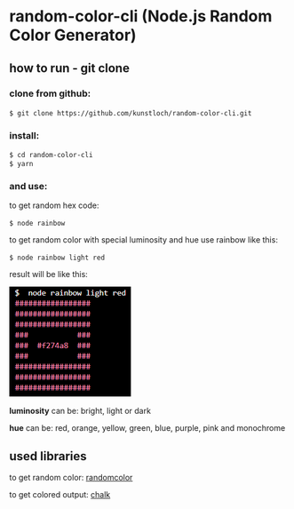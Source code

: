 # random-color-cli (Node.js Random Color Generator)

## how to run - git clone

### clone from github:

` $ git clone https://github.com/kunstloch/random-color-cli.git `

### install:

```
$ cd random-color-cli
$ yarn 
```

### and use:

to get random hex code:

``$ node rainbow``

to get random color with special luminosity and hue use rainbow like this:

`` $ node rainbow light red ``


result will be like this:

![random-color-box](./rainbow01.PNG)

**luminosity** can be: bright, light or dark


**hue** can be: red, orange, yellow, green, blue, purple, pink and monochrome

## used libraries

to get random color: [randomcolor](https://www.npmjs.com/package/randomcolor)

to get colored output: [chalk](https://www.npmjs.com/package/chalk)

